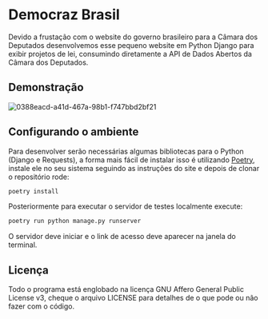 # Democraz Brasil

Devido a frustação com o website do governo brasileiro para a Câmara dos Deputados desenvolvemos esse pequeno website em Python Django para exibir projetos de lei, consumindo diretamente a API de Dados Abertos da Câmara dos Deputados.

## Demonstração

![0388eacd-a41d-467a-98b1-f747bbd2bf21](https://user-images.githubusercontent.com/37254797/129986291-66f82333-44d5-4616-905e-5e2a15e64671.jpeg)

## Configurando o ambiente

Para desenvolver serão necessárias algumas bibliotecas para o Python (Django e Requests), a forma mais fácil de instalar isso é utilizando [Poetry](https://python-poetry.org/), instale ele no seu sistema seguindo as instruções do site e depois de clonar o repositório rode:

```sh
poetry install
```

Posteriormente para executar o servidor de testes localmente execute:

```sh
poetry run python manage.py runserver
```

O servidor deve iniciar e o link de acesso deve aparecer na janela do terminal.

## Licença

Todo o programa está englobado na licença GNU Affero General Public License v3, cheque o arquivo LICENSE para detalhes de o que pode ou não fazer com o código.
